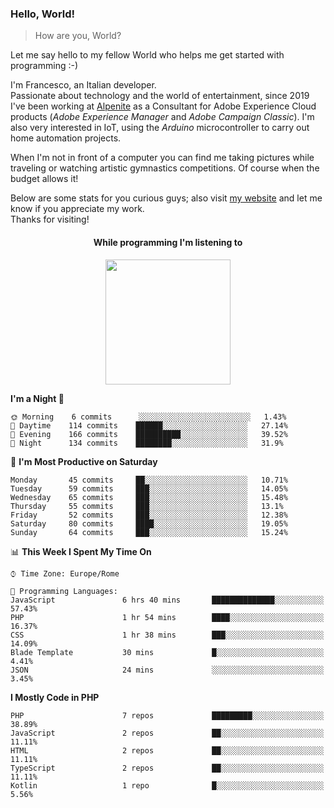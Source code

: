 ### Hello, World!

> How are you, World?

Let me say hello to my fellow World who helps me get started with programming :-)

I'm Francesco, an Italian developer.  
Passionate about technology and the world of entertainment, since 2019 I've been working at [Alpenite](https://www.alpenite.com) as a Consultant for Adobe Experience Cloud products (*Adobe Experience Manager* and *Adobe Campaign Classic*). I'm also very interested in IoT, using the *Arduino* microcontroller to carry out home automation projects.

When I'm not in front of a computer you can find me taking pictures while traveling or watching artistic gymnastics competitions. Of course when the budget allows it!

Below are some stats for you curious guys; also visit [my website](https://www.francescorega.eu) and let me know if you appreciate my work.  
Thanks for visiting!

<div align="center">
  <h4>While programming I'm listening to</h4>
  <a href="https://apps.francescorega.eu/now-playing/11147232609" target="_blank"><img src="https://apps.francescorega.eu/now-playing/11147232609" width="200"></a>
</div>

<!--START_SECTION:waka-->
**I'm a Night 🦉** 

```text
🌞 Morning    6 commits      ░░░░░░░░░░░░░░░░░░░░░░░░░   1.43% 
🌆 Daytime    114 commits    ██████░░░░░░░░░░░░░░░░░░░   27.14% 
🌃 Evening    166 commits    ██████████░░░░░░░░░░░░░░░   39.52% 
🌙 Night      134 commits    ████████░░░░░░░░░░░░░░░░░   31.9%

```
📅 **I'm Most Productive on Saturday** 

```text
Monday       45 commits     ██░░░░░░░░░░░░░░░░░░░░░░░   10.71% 
Tuesday      59 commits     ███░░░░░░░░░░░░░░░░░░░░░░   14.05% 
Wednesday    65 commits     ███░░░░░░░░░░░░░░░░░░░░░░   15.48% 
Thursday     55 commits     ███░░░░░░░░░░░░░░░░░░░░░░   13.1% 
Friday       52 commits     ███░░░░░░░░░░░░░░░░░░░░░░   12.38% 
Saturday     80 commits     ████░░░░░░░░░░░░░░░░░░░░░   19.05% 
Sunday       64 commits     ███░░░░░░░░░░░░░░░░░░░░░░   15.24%

```


📊 **This Week I Spent My Time On** 

```text
⌚︎ Time Zone: Europe/Rome

💬 Programming Languages: 
JavaScript               6 hrs 40 mins       ██████████████░░░░░░░░░░░   57.43% 
PHP                      1 hr 54 mins        ████░░░░░░░░░░░░░░░░░░░░░   16.37% 
CSS                      1 hr 38 mins        ███░░░░░░░░░░░░░░░░░░░░░░   14.09% 
Blade Template           30 mins             █░░░░░░░░░░░░░░░░░░░░░░░░   4.41% 
JSON                     24 mins             ░░░░░░░░░░░░░░░░░░░░░░░░░   3.45%

```

**I Mostly Code in PHP** 

```text
PHP                      7 repos             █████████░░░░░░░░░░░░░░░░   38.89% 
JavaScript               2 repos             ██░░░░░░░░░░░░░░░░░░░░░░░   11.11% 
HTML                     2 repos             ██░░░░░░░░░░░░░░░░░░░░░░░   11.11% 
TypeScript               2 repos             ██░░░░░░░░░░░░░░░░░░░░░░░   11.11% 
Kotlin                   1 repo              █░░░░░░░░░░░░░░░░░░░░░░░░   5.56%

```



<!--END_SECTION:waka-->
